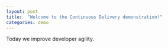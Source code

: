```yaml
---
layout: post
title:  "Welcome to the Continuous Delivery demonstration!"
categories: demo
---
```


Today we improve developer agility.
